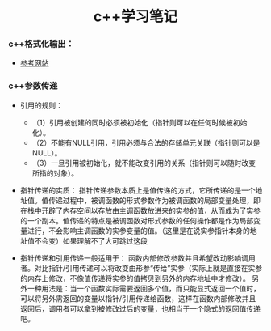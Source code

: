 # <center>c++学习笔记</centert>

### c++格式化输出：

- [参考网站](http://c.biancheng.net/view/275.html)
### c++参数传递
-  引用的规则： 
    - （1）引用被创建的同时必须被初始化（指针则可以在任何时候被初始化）。 
    - （2）不能有NULL引用，引用必须与合法的存储单元关联（指针则可以是NULL）。 
    - （3）一旦引用被初始化，就不能改变引用的关系（指针则可以随时改变所指的对象）。 

- 指针传递的实质：
指针传递参数本质上是值传递的方式，它所传递的是一个地址值。值传递过程中，被调函数的形式参数作为被调函数的局部变量处理，即在栈中开辟了内存空间以存放由主调函数放进来的实参的值，从而成为了实参的一个副本。值传递的特点是被调函数对形式参数的任何操作都是作为局部变量进行，不会影响主调函数的实参变量的值。（这里是在说实参指针本身的地址值不会变）如果理解不了大可跳过这段
- 指针传递和引用传递一般适用于：
函数内部修改参数并且希望改动影响调用者。对比指针/引用传递可以将改变由形参“传给”实参（实际上就是直接在实参的内存上修改，不像值传递将实参的值拷贝到另外的内存地址中才修改）。
另外一种用法是：当一个函数实际需要返回多个值，而只能显式返回一个值时，可以将另外需返回的变量以指针/引用传递给函数，这样在函数内部修改并且返回后，调用者可以拿到被修改过后的变量，也相当于一个隐式的返回值传递吧。